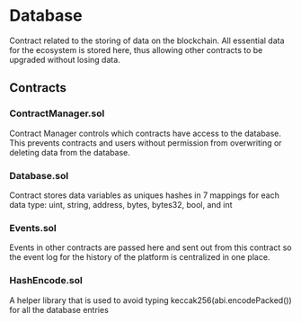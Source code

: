 
# Database
Contract related to the storing of data on the blockchain. All essential data for the ecosystem is stored here, thus allowing other contracts to be upgraded without losing data.

## Contracts

### ContractManager.sol
Contract Manager controls which contracts have access to the database. This prevents contracts and users without permission from overwriting or deleting data from the database.

### Database.sol
Contract stores data variables as uniques hashes in 7 mappings for each data type: uint, string, address, bytes, bytes32, bool, and int

### Events.sol
Events in other contracts are passed here and sent out from this contract so the event log for the history of the platform is centralized in one place.

### HashEncode.sol
A helper library that is used to avoid typing keccak256(abi.encodePacked()) for all the database entries
